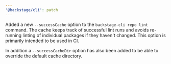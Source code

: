 ```yaml
---
'@backstage/cli': patch
---
```


Added a new `--successCache` option to the `backstage-cli repo lint` command. The cache keeps track of successful lint runs and avoids re-running linting of individual packages if they haven't changed. This option is primarily intended to be used in CI.

In addition a `--successCacheDir` option has also been added to be able to override the default cache directory.
